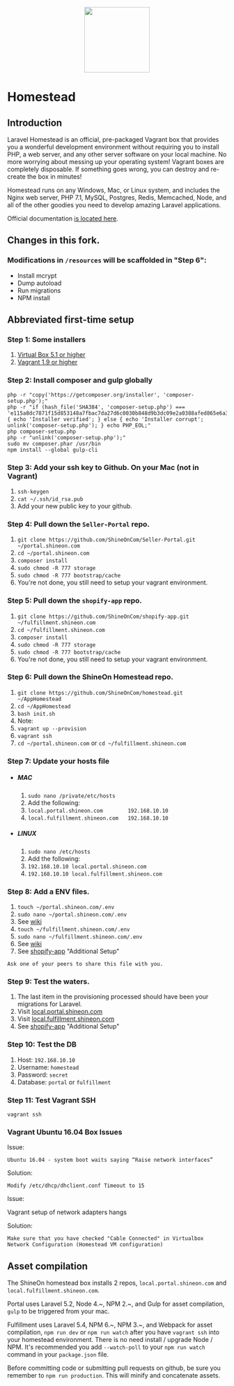 <p align="center"><img src="https://portal.shineon.com/images/shineon-logo.svg" width="150"></p>

# Homestead

## Introduction

Laravel Homestead is an official, pre-packaged Vagrant box that provides you a wonderful development environment without requiring you to install PHP, a web server, and any other server software on your local machine. No more worrying about messing up your operating system! Vagrant boxes are completely disposable. If something goes wrong, you can destroy and re-create the box in minutes!

Homestead runs on any Windows, Mac, or Linux system, and includes the Nginx web server, PHP 7.1, MySQL, Postgres, Redis, Memcached, Node, and all of the other goodies you need to develop amazing Laravel applications.

Official documentation [is located here](http://laravel.com/docs/homestead).

## Changes in this fork.

### Modifications in `/resources` will be scaffolded in "Step 6":

* Install mcrypt
* Dump autoload
* Run migrations
* NPM install

## Abbreviated first-time setup

### Step 1: Some installers

1. [Virtual Box 5.1 or higher](https://www.virtualbox.org/)
1. [Vagrant 1.9 or higher](https://www.vagrantup.com/)

### Step 2: Install composer and gulp globally

```
php -r "copy('https://getcomposer.org/installer', 'composer-setup.php');"
php -r "if (hash_file('SHA384', 'composer-setup.php') === 'e115a8dc7871f15d853148a7fbac7da27d6c0030b848d9b3dc09e2a0388afed865e6a3d6b3c0fad45c48e2b5fc1196ae') { echo 'Installer verified'; } else { echo 'Installer corrupt'; unlink('composer-setup.php'); } echo PHP_EOL;"
php composer-setup.php
php -r "unlink('composer-setup.php');"
sudo mv composer.phar /usr/bin
npm install --global gulp-cli
```

### Step 3: Add your ssh key to Github. On your Mac (not in Vagrant)

1. `ssh-keygen`
1. `cat ~/.ssh/id_rsa.pub`
1. Add your new public key to your github.

### Step 4: Pull down the `Seller-Portal` repo.

1. `git clone https://github.com/ShineOnCom/Seller-Portal.git ~/portal.shineon.com`
1. `cd ~/portal.shineon.com`
1. `composer install`
1. `sudo chmod -R 777 storage`
1. `sudo chmod -R 777 bootstrap/cache`
1. You're not done, you still need to setup your vagrant environment.

### Step 5: Pull down the `shopify-app` repo.

1. `git clone https://github.com/ShineOnCom/shopify-app.git ~/fulfillment.shineon.com`
1. `cd ~/fulfillment.shineon.com`
1. `composer install`
1. `sudo chmod -R 777 storage`
1. `sudo chmod -R 777 bootstrap/cache`
1. You're not done, you still need to setup your vagrant environment.

### Step 6: Pull down the ShineOn Homestead repo.

1. `git clone https://github.com/ShineOnCom/homestead.git ~/AppHomestead`
1. `cd ~/AppHomestead`
1. `bash init.sh`
1. Note: 
1. `vagrant up --provision`
1. `vagrant ssh`
1. `cd ~/portal.shineon.com` or `cd ~/fulfillment.shineon.com`

### Step 7: Update your hosts file

  * ##### MAC
    1. `sudo nano /private/etc/hosts`
    1. Add the following:
    1. `local.portal.shineon.com 		192.168.10.10`
    1. `local.fulfillment.shineon.com 	192.168.10.10`

  * ##### LINUX
    1. `sudo nano /etc/hosts`
    1. Add the following:
    1. `192.168.10.10 local.portal.shineon.com`
    1. `192.168.10.10 local.fulfillment.shineon.com`

### Step 8: Add a ENV files.

1. `touch ~/portal.shineon.com/.env`
1. `sudo nano ~/portal.shineon.com/.env`
1. See [wiki](https://github.com/ShineOnCom/Seller-Portal/wiki/ENV)
1. `touch ~/fulfillment.shineon.com/.env`
1. `sudo nano ~/fulfillment.shineon.com/.env`
1. See [wiki](https://github.com/ShineOnCom/shopify-app/wiki/ENV-(local))
1. See [shopify-app](https://github.com/ShineOnCom/shopify-app) "Additional Setup"

```
Ask one of your peers to share this file with you.
```

### Step 9: Test the waters.

1. The last item in the provisioning processed should have been your migrations for Laravel.
1. Visit [local.portal.shineon.com](http://local.portal.shineon.com)
1. Visit [local.fulfillment.shineon.com](http://local.shopify-app.shineon.com)
1. See [shopify-app](https://github.com/ShineOnCom/shopify-app) "Additional Setup"

### Step 10: Test the DB

1. Host: `192.168.10.10`
1. Username: `homestead`
1. Password: `secret`
1. Database: `portal` or `fulfillment`

### Step 11: Test Vagrant SSH

`vagrant ssh`

### Vagrant Ubuntu 16.04 Box Issues

Issue:

```shell
Ubuntu 16.04 - system boot waits saying “Raise network interfaces”
```

Solution:

```shell
Modify /etc/dhcp/dhclient.conf Timeout to 15 
```

Issue:

Vagrant setup of network adapters hangs

Solution:

```shell
Make sure that you have checked "Cable Connected" in Virtualbox Network Configuration (Homestead VM configuration)
````

## Asset compilation

The ShineOn homestead box installs 2 repos, `local.portal.shineon.com` and `local.fulfillment.shineon.com`. 

Portal uses Laravel 5.2, Node 4.~, NPM 2.~, and Gulp for asset compilation, `gulp` to be triggered from your mac. 

Fulfillment uses Laravel 5.4, NPM 6.~, NPM 3.~, and Webpack for asset compilation, `npm run dev` or `npm run watch` after you have `vagrant ssh` into your homestead environment. There is no need install / upgrade Node / NPM. It's recommended you add `--watch-poll` to your `npm run watch` command in your `package.json` file.

Before committing code or submitting pull requests on github, be sure you remember to `npm run production`. This will minify and concatenate assets.

